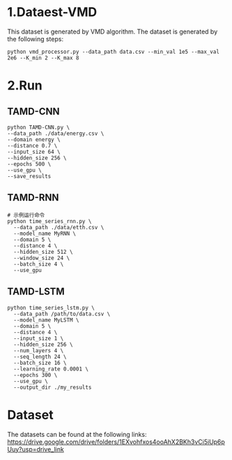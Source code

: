 # 1.Dataest-VMD
This dataset is generated by VMD algorithm. The dataset is generated by the following steps:

```
python vmd_processor.py --data_path data.csv --min_val 1e5 --max_val 2e6 --K_min 2 --K_max 8
```
# 2.Run 
## TAMD-CNN

```
python TAMD-CNN.py \
--data_path ./data/energy.csv \
--domain energy \
--distance 0.7 \
--input_size 64 \
--hidden_size 256 \
--epochs 500 \
--use_gpu \
--save_results
```
## TAMD-RNN

```
# 示例运行命令
python time_series_rnn.py \
  --data_path ./data/etth.csv \
  --model_name MyRNN \
  --domain 5 \
  --distance 4 \
  --hidden_size 512 \
  --window_size 24 \
  --batch_size 4 \
  --use_gpu
```
## TAMD-LSTM

```
python time_series_lstm.py \
  --data_path /path/to/data.csv \
  --model_name MyLSTM \
  --domain 5 \
  --distance 4 \
  --input_size 1 \
  --hidden_size 256 \
  --num_layers 4 \
  --seq_length 24 \
  --batch_size 16 \
  --learning_rate 0.0001 \
  --epochs 300 \
  --use_gpu \
  --output_dir ./my_results
```
# Dataset
The datasets can be found at the following links:
https://drive.google.com/drive/folders/1EXvohfxos4ooAhX2BKh3vCi5iUp6pUuy?usp=drive_link





